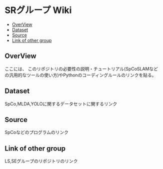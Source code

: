# SRグループ Wiki

- [OverView](#Overview)
- [Dataset](#Dataset)
- [Source](#source)
- [Link of other group](#link-of-other-group)

## OverView
ここには、
このリポジトリの必要性の説明・チュートリアル(SpCoSLAMなどの汎用的なツールの使い方)やPythonのコーディングルールのリンクを貼る。

## Dataset
SpCo,MLDA,YOLOに関するデータセットに関するリンク

## Source
SpCoなどのプログラムのリンク

## Link of other group
LS,SEグループのリポジトリのリンク


